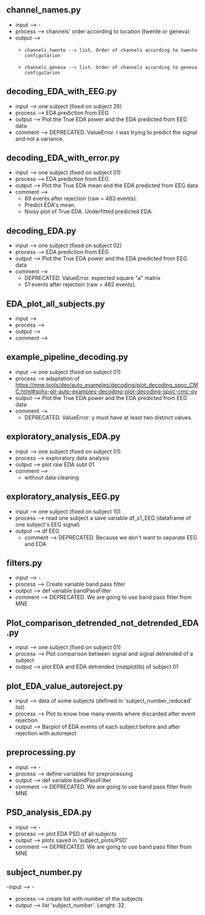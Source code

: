 ## channel_names.py
- input   --> -
- process --> channels' order according to location (twente or geneva)
- output  -->
    -     channels_twente --> list. Order of channels according to twente configutarion
    -     channels_geneva --> list. Order of channels according to geneva configutarion

## decoding_EDA_with_EEG.py
- input   --> one subject (fixed on subject 26)
- process --> EDA prediction from EEG
- output  --> Plot the True EDA power and the EDA predicted from EEG data 
- comment --> DEPRECATED. ValueError. I was trying to predict the signal and not a variance.

## decoding_EDA_with_error.py
- input   --> one subject (fixed on subject 01)
- process --> EDA prediction from EEG
- output  --> Plot the True EDA mean and the EDA predicted from EEG data 
- comment -->
    -    89 events after rejection (raw = 483 events).
    -    Predict EDA's mean. 
    -    Noisy plot of True EDA. Underfitted predicted EDA.

## decoding_EDA.py
- input   --> one subject (fixed on subject 02)
- process --> EDA prediction from EEG
- output  --> Plot the True EDA power and the EDA predicted from EEG data
- comment --> 
    -    DEPRECATED. ValueError. expected square "a" matrix
    -    51 events after rejection (raw = 462 events).

## EDA_plot_all_subjects.py
- input   --> 
- process --> 
- output  --> 
- comment --> 


## example_pipeline_decoding.py
- input   --> one subject (fixed on subject 01)
- process --> adaptation of https://mne.tools/dev/auto_examples/decoding/plot_decoding_spoc_CMC.html#sphx-glr-auto-examples-decoding-plot-decoding-spoc-cmc-py
- output  --> Plot the True EDA power and the EDA predicted from EEG data
- comment --> 
    -    DEPRECATED. ValueError: y must have at least two distinct values.


## exploratory_analysis_EDA.py
- input   --> one subject (fixed on subject 01)
- process --> exploratory data analysis
- output  --> plot raw EDA subt 01
- comment --> 
    -    without data cleaning


## exploratory_analysis_EEG.py
- input   --> one subject (fixed on subject 10)
- process --> read one subject a save variable df_s1_EEG (dataframe of one subject's EEG signal)
- output  --> df EEG
    - comment --> DEPRECATED. Because we don't want to separate EEG and EDA

## filters.py
- input   --> -
- process --> Create variable band pass filter
- output  --> def variable bandPassFilter
- comment --> DEPRECATED. We are going to use band pass filter from MNE 

## Plot_comparison_detrended_not_detrended_EDA.py
- input   --> one subject (fixed on subject 01)
- process --> Plot comparison between signal and signal detrended of a subject
- output  --> plot EDA and EDA detrended (matplotlib) of subject 01

## plot_EDA_value_autoreject.py
- input   --> data of some subjects (defined in 'subject_number_reduced' list)
- process --> Plot to know how many events where discarded after event rejection
- output  --> Barplot of EDA events of each subject before and after rejection with autoreject

## preprocessing.py
- input   --> -
- process --> define variables for preprocessing
- output  --> def variable bandPassFilter
- comment --> DEPRECATED. We are going to use band pass filter from MNE 

## PSD_analysis_EDA.py
- input   --> -
- process --> plot EDA PSD of all subjects 
- output  --> plots saved in 'subject_plots/PSD'
- comment --> DEPRECATED. We are going to use band pass filter from MNE 

## subject_number.py
 -input   --> -
- process --> create list with number of the subjects
- output  --> list 'subject_number'. Lenght: 32

